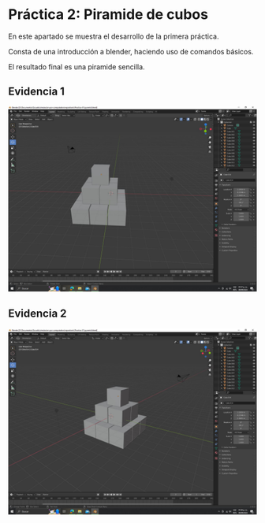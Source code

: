 # Práctica 2: Piramide de cubos
En este apartado se muestra el desarrollo de la primera práctica.

Consta de una introducción a blender, haciendo uso de comandos básicos.

El resultado final es una piramide sencilla.

## Evidencia 1
![Escritorio de trabajo 01](workspace_evidence-01.jpg)

## Evidencia 2
![Escritorio de trabajo 02](workspace_evidence-02.jpg)
